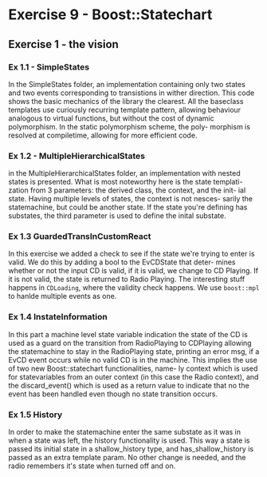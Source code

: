 Exercise 9 - Boost::Statechart
==============================

## Exercise 1 - the vision

### Ex 1.1 - SimpleStates
In the SimpleStates folder, an implementation containing only two states
and two events corresponding to transistions in wither direction.
This code shows the basic mechanics of the library the clearest. 
All the baseclass templates use curiously recurring template pattern, 
allowing behaviour analogous to virtual functions, but without the cost
of dynamic polymorphism. In the static polymorphism scheme, the poly-
morphism is resolved at compiletime, allowing for more efficient code.

### Ex 1.2 - MultipleHierarchicalStates
in the MultipleHierarchicalStates folder, an implementation with nested 
states is presented. What is most noteworthy here is the state templati-
zation from 3 parameters: the derived class, the context, and the init-
ial state. Having multiple levels of states, the context is not nesces-
sarily the statemachine, but could be another state. If the state you're
defining has substates, the third parameter is used to define the inital
substate.

### Ex 1.3 GuardedTransInCustomReact
In this exercise we added a check to see if the state   we're trying to 
enter is valid. We do this by adding a bool to the EvCDState that deter-
mines whether or not the input CD is valid, if it is valid, we change 
to CD Playing. If it is not valid, the state is returned to Radio Playing.
The interesting stuff happens in `CDLoading`, where the validity check 
happens. We use `boost::mpl` to hanlde multiple events as one.

### Ex 1.4 InstateInformation
In this part a machine level state variable indication the state of the 
CD is used as a guard on the transition from RadioPlaying to CDPlaying
allowing the statemachine to stay in the RadioPlaying state, printing an
error msg, if a EvCD event occurs while no valid CD is in the machine.
This implies the use of two new Boost::statechart functionalities, name-
ly context which is used for statevariables from an outer context (in 
this case the Radio context), and the discard_event() which is used as a
return value to indicate that no the event has been handled even though 
no state transition occurs.

### Ex 1.5 History
In order to make the statemachine enter the same substate as it was in 
when a state was left, the history functionality is used. This way a
state is passed its initial state in a shallow_history type, and 
has_shallow_history is passed as an extra template param. No other 
change is needed, and the radio remembers it's state when turned off and 
on.